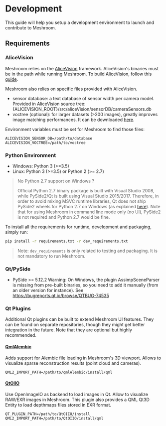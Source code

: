 # Development
This guide will help you setup a development environment to launch and contribute to Meshroom.

## Requirements
### AliceVision
Meshroom relies on the [AliceVision](https://github.com/alicevision/AliceVision) framework. AliceVision's binaries must
be in the path while running Meshroom.
To build AliceVision, follow this [guide](https://github.com/alicevision/AliceVision/blob/develop/INSTALL.md).

Meshroom also relies on specific files provided with AliceVision.
* sensor database: a text database of sensor width per camera model.
Provided in AliceVision source tree: {ALICEVISION_ROOT}/src/aliceVision/sensorDB/cameraSensors.db
* voctree (optional): for larger datasets (>200 images), greatly improves image matching performances.
It can be downloaded [here](https://gitlab.com/alicevision/trainedVocabularyTreeData/raw/master/vlfeat_K80L3.SIFT.tree).

Environment variables must be set for Meshroom to find those files:
```
ALICEVISION_SENSOR_DB=/path/to/database
ALICEVISION_VOCTREE=/path/to/voctree
```

### Python Environment
* Windows: Python 3 (>=3.5)
* Linux: Python 3 (>=3.5) or Python 2 (>= 2.7)

> No Python 2.7 support on Windows ?
>
> Official Python 2.7 binary package is built with Visual Studio 2008, while PySide2/Qt is built using Visual Studio 2015/2017.
>Therefore, in order to avoid mixing MSVC runtime libraries, Qt does not ship PySide2 wheels for Python 2.7 on Windows (as explained [here](https://wiki.qt.io/Qt_for_Python/Considerations#Missing_Windows_.2F_Python_2.7_release)).
>Note that for using Meshroom in command line mode only (no UI), PySide2 is not required and Python 2.7 would be fine.


To install all the requirements for runtime, development and packaging, simply run:
```bash
pip install -r requirements.txt -r dev_requirements.txt
```
> Note: `dev_requirements` is only related to testing and packaging. It is not mandatory to run Meshroom.

### Qt/PySide
* PySide >= 5.12.2
Warning: On Windows, the plugin AssimpSceneParser is missing from pre-built binaries, so you need to add it manually (from an older version for instance).
See https://bugreports.qt.io/browse/QTBUG-74535

### Qt Plugins
Additional Qt plugins can be built to extend Meshroom UI features. They can be found on separate repositories,
though they might get better integration in the future.
Note that they are optional but highly recommended.

#### [QmlAlembic](https://github.com/alicevision/qmlAlembic)
Adds support for Alembic file loading in Meshroom's 3D viewport. Allows to visualize sparse reconstruction results
(point cloud and cameras).
```
QML2_IMPORT_PATH=/path/to/qmlAlembic/install/qml
```

#### [QtOIIO](https://github.com/alicevision/QtOIIO)
Use OpenImageIO as backend to load images in Qt. Allow to visualize RAW/EXR images in Meshroom.
This plugin also provides a QML Qt3D Entity to load depthmaps files stored in EXR format.
```
QT_PLUGIN_PATH=/path/to/QtOIIO/install
QML2_IMPORT_PATH=/path/to/QtOIIO/install/qml
```
